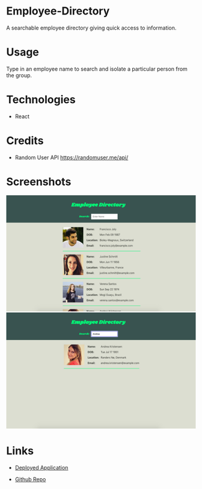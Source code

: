 # Employee-Directory
A searchable employee directory giving quick access to information.

# Usage
Type in an employee name to search and isolate a particular person from the group.

# Technologies
* React

# Credits
* Random User API 
https://randomuser.me/api/

# Screenshots 
![alt text](/public/employee-directory1.jpg)
![alt text](/public/employee-directory2.jpg)

# Links
* [Deployed Application](https://ryansparker.github.io/employee-directory/)

* [Github Repo](https://github.com/ryansparker/employee-directory)